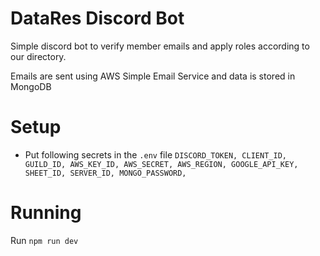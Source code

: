 # DataRes Discord Bot

Simple discord bot to verify member emails and apply roles according to our directory.

Emails are sent using AWS Simple Email Service and data is stored in MongoDB

# Setup

- Put following secrets in the `.env` file
`
DISCORD_TOKEN,
CLIENT_ID,
GUILD_ID,
AWS_KEY_ID,
AWS_SECRET,
AWS_REGION,
GOOGLE_API_KEY,
SHEET_ID,
SERVER_ID,
MONGO_PASSWORD,
`

# Running

Run `npm run dev`
